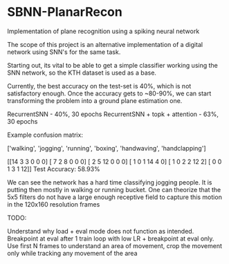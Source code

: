 # SBNN-PlanarRecon
Implementation of plane recognition using a spiking neural network

The scope of this project is an alternative implementation of a digital network using SNN's for the same task.

Starting out, its vital to be able to get a simple classifier working using the SNN network, so the KTH dataset is used as a base.

Currently, the best accuracy on the test-set is 40%, which is not satisfactory enough. Once the accuracy gets to ~80-90%, we can start transforming the problem into a ground plane estimation one.

RecurrentSNN - 40%, 30 epochs
RecurrentSNN + topk + attention - 63%, 30 epochs


Example confusion matrix:

['walking', 'jogging', 'running', 'boxing', 'handwaving', 'handclapping']

[[14  3  3  0  0  0]
 [ 7  2  8  0  0  0]
 [ 2  5 12  0  0  0]
 [ 1  0  1 14  4  0]
 [ 1  0  2  2 12  2]
 [ 0  0  1  3  1 12]]
Test Accuracy: 58.93%

We can see the network has a hard time classifying jogging people. It is putting then mostly in walking or running bucket.
One can theorize that the 5x5 filters do not have a large enough receptive field to capture this motion in the 120x160 resolution frames

TODO:

Understand why load + eval mode does not function as intended.
Breakpoint at eval after 1 train loop with low LR + breakpoint at eval only.
Use first N frames to understand an area of movement, crop the movement only while tracking any movement of the area